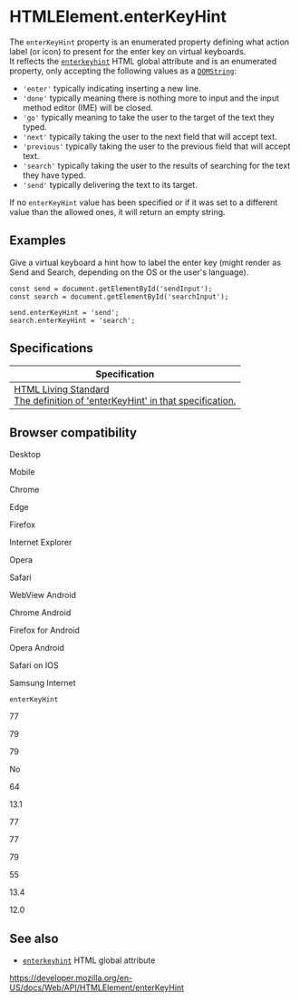 # HTMLElement.enterKeyHint

The `enterKeyHint` property is an enumerated property defining what action label (or icon) to present for the enter key on virtual keyboards.  
It reflects the [`enterkeyhint`](https://developer.mozilla.org/en-US/docs/Web/HTML/Global_attributes/enterkeyhint) HTML global attribute and is an enumerated property, only accepting the following values as a [`DOMString`](../domstring):

- `'enter'` typically indicating inserting a new line.
- `'done'` typically meaning there is nothing more to input and the input method editor (IME) will be closed.
- `'go'` typically meaning to take the user to the target of the text they typed.
- `'next'` typically taking the user to the next field that will accept text.
- `'previous'` typically taking the user to the previous field that will accept text.
- `'search'` typically taking the user to the results of searching for the text they have typed.
- `'send'` typically delivering the text to its target.

If no `enterKeyHint` value has been specified or if it was set to a different value than the allowed ones, it will return an empty string.

## Examples

Give a virtual keyboard a hint how to label the enter key (might render as Send and Search, depending on the OS or the user's language).

    const send = document.getElementById('sendInput');
    const search = document.getElementById('searchInput');

    send.enterKeyHint = 'send';
    search.enterKeyHint = 'search';

## Specifications

<table><thead><tr class="header"><th>Specification</th></tr></thead><tbody><tr class="odd"><td><a href="https://html.spec.whatwg.org/multipage/interaction.html#dom-enterkeyhint">HTML Living Standard<br />
<span class="small">The definition of 'enterKeyHint' in that specification.</span></a></td></tr></tbody></table>

## Browser compatibility

Desktop

Mobile

Chrome

Edge

Firefox

Internet Explorer

Opera

Safari

WebView Android

Chrome Android

Firefox for Android

Opera Android

Safari on IOS

Samsung Internet

`enterKeyHint`

77

79

79

No

64

13.1

77

77

79

55

13.4

12.0

## See also

- [`enterkeyhint`](https://developer.mozilla.org/en-US/docs/Web/HTML/Global_attributes/enterkeyhint) HTML global attribute

<a href="https://developer.mozilla.org/en-US/docs/Web/API/HTMLElement/enterKeyHint" class="_attribution-link">https://developer.mozilla.org/en-US/docs/Web/API/HTMLElement/enterKeyHint</a>
